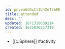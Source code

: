 ```yaml
---
id: pnvvaGdGxCl3bhXeT5bKE
title: attended
desc: ''
updated: 1671318839114
created: 1635836257310
---
```





- [[c.Sphere]] #activity
